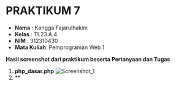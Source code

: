 # PRAKTIKUM 7
- **Nama**    : Kangga Fajarulhakim
- **Kelas**   : TI.23.A.4
- **NIM**     : 312310430
- **Mata Kuliah**: Pemprograman Web 1

**Hasil screenshot dari praktikum beserta Pertanyaan dan Tugas**

1. **php_dasar.php**
   ![Screenshot_1](https://github.com/user-attachments/assets/fe20a6c3-3eb7-4747-90e8-5f4379cedc40)
2. **


